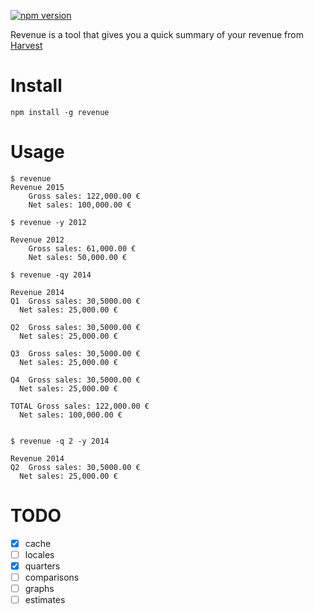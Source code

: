 [![npm version](https://badge.fury.io/js/revenue.svg)](http://badge.fury.io/js/revenue)

Revenue is a tool that gives you a quick summary of your revenue from [Harvest](https://www.getharvest.com/)

# Install

    npm install -g revenue

# Usage

    $ revenue
    Revenue 2015
        Gross sales: 122,000.00 €
        Net sales: 100,000.00 €

    $ revenue -y 2012

    Revenue 2012
        Gross sales: 61,000.00 €
        Net sales: 50,000.00 €

    $ revenue -qy 2014

    Revenue 2014
    Q1  Gross sales: 30,5000.00 €
      Net sales: 25,000.00 €

    Q2  Gross sales: 30,5000.00 €
      Net sales: 25,000.00 €

    Q3  Gross sales: 30,5000.00 €
      Net sales: 25,000.00 €

    Q4  Gross sales: 30,5000.00 €
      Net sales: 25,000.00 €

    TOTAL Gross sales: 122,000.00 €
      Net sales: 100,000.00 €


    $ revenue -q 2 -y 2014

    Revenue 2014
    Q2  Gross sales: 30,5000.00 €
      Net sales: 25,000.00 €


# TODO

* [x] cache
* [ ] locales
* [x] quarters
* [ ] comparisons
* [ ] graphs
* [ ] estimates
